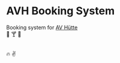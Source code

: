 # AVH Booking System

Booking system for [AV Hütte](https://www.av-huette.de/)   
:beer: :cocktail: :spaghetti:   

##    
:fire: :v:
